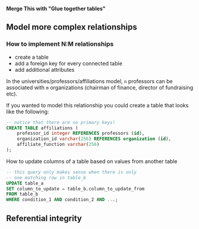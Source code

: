 **Merge This with "Glue together tables"**

## Model more complex relationships

### How to implement N:M relationships
- create a table
- add a foreign key for every connected table
- add additional attributes

In the universities/professors/affiliations model, `n` professors can be associated with `m` organizations (chairman of finance, director of fundraising etc).

If you wanted to model this relationship you could create a table that looks like the following:
```sql
-- notice that there are no primary keys!
CREATE TABLE affiliations (
    professor_id integer REFERENCES professors (id),
    organization_id varchar(256) REFERENCES organization (id),
    affiliate_function varchar(256)
);
```

How to update columns of a table based on values from another table
```sql
-- this query only makes sense when there is only
-- one matching row in table_b
UPDATE table_a
SET column_to_update = table_b.column_to_update_from
FROM table_b
WHERE condition_1 AND condition_2 AND ...;
```

## Referential integrity

